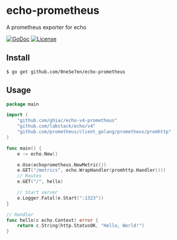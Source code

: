 # echo-prometheus
A prometheus exporter for echo

[![GoDoc](http://img.shields.io/badge/go-documentation-blue.svg?style=flat-square)](http://godoc.org/github.com/0neSe7en/echo-prometheus)
[![License](http://img.shields.io/badge/license-mit-blue.svg?style=flat-square)](https://raw.githubusercontent.com/0neSe7en/echo-prometheus/master/LICENSE)

## Install

`$ go get github.com/0neSe7en/echo-prometheus`

## Usage

```go
package main

import (
	"github.com/ghiac/echo-v4-prometheus"
	"github.com/labstack/echo/v4"
	"github.com/prometheus/client_golang/prometheus/promhttp"
)

func main() {
	e := echo.New()

	e.Use(echoprometheus.NewMetric())
	e.GET("/metrics", echo.WrapHandler(promhttp.Handler()))
	// Routes
	e.GET("/", hello)

	// Start server
	e.Logger.Fatal(e.Start(":1323"))
}

// Handler
func hello(c echo.Context) error {
	return c.String(http.StatusOK, "Hello, World!")
}
```
